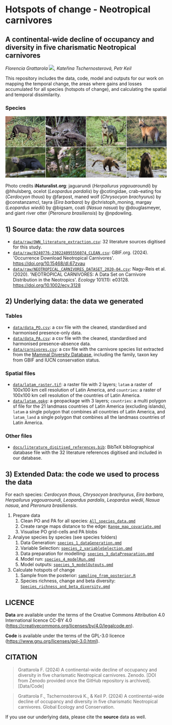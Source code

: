 # Hotspots of change - Neotropical carnivores

## A continental-wide decline of occupancy and diversity in five charismatic Neotropical carnivores

*Florencia Grattarola <a dir="ltr" href="http://orcid.org/0000-0001-8282-5732" target="_blank"><img class="is-rounded" src="https://upload.wikimedia.org/wikipedia/commons/0/06/ORCID_iD.svg" width="15"></a>, Kateřina Tschernosterová, Petr Keil*

This repository includes the data, code, model and outputs for our work on mapping the temporal change, the areas where gains and losses accumulated for all species (hotspots of change), and calculating the spatial and temporal dissimilarity. 

### Species

![](/docs/readme.png)

Photo credits **iNaturalist.org**: jaguarundi (*Herpailurus yagouaroundi*) by @hhulsberg, ocelot (*Leopardus pardalis*) by @cotingidae, crab-eating fox (*Cerdocyon thous*) by @farpost, maned wolf (*Chrysocyon brachyurus*) by @constanzamcl, tayra (*Eira barbara*) by @christoph_moning, margay (*Leopardus wiedii*) by @bigsam, coati (*Nasua nasua*) by @douglasmeyer, and giant river otter (*Pteronura brasiliensis*) by @npdowling. 

## 1) **Source data**: the *raw* data sources

- [`data/raw/OWN_literature_extraction.csv`](data/raw/data_Kaca.csv): 32 literature sources digitised for this study.   
- [`data/raw/0240776-230224095556074_CLEAN.csv`](data/raw/0240776-230224095556074_CLEAN.csv): GBIF.org. (2024). 'Occurrence Download Neotropical Carnivores'. https://doi.org/10.15468/dl.67zvau 
- [`data/raw/NEOTROPICAL_CARNIVORES_DATASET_2020-04.csv`](data/raw/NEOTROPICAL_CARNIVORES_DATASET_2020-04.csv): Nagy-Reis et al. (2020). 'NEOTROPICAL CARNIVORES: A Data Set on Carnivore Distribution in the Neotropics'. *Ecology* 101(11): e03128. https://doi.org/10.1002/ecy.3128 

## 2) **Underlying data**: the data we generated

### Tables

- [`data/data_PO.csv`](data/data_PO.csv): a csv file with the cleaned, standardised and harmonised presence-only data.  
- [`data/data_PA.csv`](data/data_PA.csv): a csv file with the cleaned, standardised and harmonised presence-absence data.  
- [`data/carnivores.csv`](data/carnivores.csv): a csv file with the carnivore species list extracted from the [Mammal Diversity Database](https://doi.org/10.5281/zenodo.5945626), including the family, taxon key from GBIF and IUCN conservation status.  

### Spatial files

- [`data/latam_raster.tif`](data/latam_raster.tif): a raster file with 2 layers; `latam` a raster of 100x100 km cell resolution of Latin America, and `countries`: a raster of 100x100 km cell resolution of the countries of Latin America.  
- [`data/latam.gpkg`](data/latam.gpkg): a geopackage with 3 layers; `countries`: a multi polygon sf file for the 21 landmass countries of Latin America (excluding islands), `latam` a single polygon that combines all countries of Latin America, and `latam_land` a single polygon that combines all the landmass countries of Latin America.  

### Other files

- [`docs/literature_digitised_references.bib`](metadata/literature_digitised_references.bib): BibTeX bibliographical database file with the 32 literature references digitised and included in our database.  

## 3) **Extended Data**: the code we used to process the data

For each species: *Cerdocyon thous*, *Chrysocyon brachyurus*, *Eira barbara*, *Herpailurus yagouaroundi*, *Leopardus pardalis*, *Leopardus wiedii*, *Nasua nasua*, and *Pteronura brasiliensis*.  

1. Prepare data
   1. Clean PO and PA for all species: [`All_species_data.qmd`]()
   2. Create range maps distance to the edge: [`Range_map_covariate.qmd`]()
   3. Visualise PO grid-cells and PA blobs
2. Analyse species by species (see species folders)
   1. Data Generation: [`species_1_dataGeneration.qmd`]()
   2. Variable Selection: [`species_2_variableSelection.qmd`]()
   3. Data preparation for modelling: [`species_3_dataPreparation.qmd`]()
   4. Model run: [`species_4_modelRun.qmd`]()
   5. Model outputs: [`species_5_modelOutputs.qmd`]()
3. Calculate hotspots of change
   1. Sample from the posterior: [`sampling_from_posterior.R`]()
   2. Species richness, change and beta diversity: [`Species_richness_and_beta_diversity.qmd`]()

## LICENCE

**Data** are available under the terms of the Creative Commons Attribution 4.0 International licence CC-BY 4.0 (https://creativecommons.org/licenses/by/4.0/legalcode.en).   

**Code** is available under the terms of the GPL-3.0 licence (https://www.gnu.org/licenses/gpl-3.0.html). 

## CITATION

> Grattarola F. (2024) A continental-wide decline of occupancy and diversity in five charismatic Neotropical carnivores. Zenodo. [DOI from Zenodo provided once the GitHub repository is archived]. [Data/Code]

> Grattarola F., Tschernosterová K., & Keil P. (2024) A continental-wide decline of occupancy and diversity in five charismatic Neotropical carnivores. Global Ecology and Conservation.

If you use our underlying data, please cite the **source** data as well.
